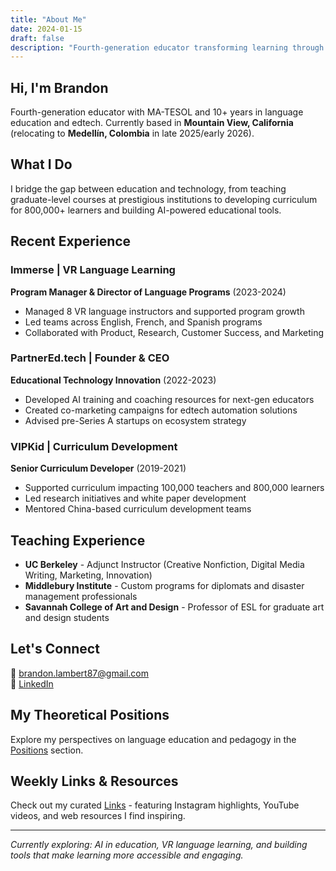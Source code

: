```yaml
---
title: "About Me"
date: 2024-01-15
draft: false
description: "Fourth-generation educator transforming learning through technology"
---
```


## Hi, I'm Brandon

Fourth-generation educator with MA-TESOL and 10+ years in language education and edtech. Currently based in **Mountain View, California** (relocating to **Medellín, Colombia** in late 2025/early 2026).

## What I Do

I bridge the gap between education and technology, from teaching graduate-level courses at prestigious institutions to developing curriculum for 800,000+ learners and building AI-powered educational tools.

## Recent Experience

### Immerse | VR Language Learning
**Program Manager & Director of Language Programs** (2023-2024)
- Managed 8 VR language instructors and supported program growth
- Led teams across English, French, and Spanish programs
- Collaborated with Product, Research, Customer Success, and Marketing

### PartnerEd.tech | Founder & CEO
**Educational Technology Innovation** (2022-2023)
- Developed AI training and coaching resources for next-gen educators
- Created co-marketing campaigns for edtech automation solutions
- Advised pre-Series A startups on ecosystem strategy

### VIPKid | Curriculum Development
**Senior Curriculum Developer** (2019-2021)
- Supported curriculum impacting 100,000 teachers and 800,000 learners
- Led research initiatives and white paper development
- Mentored China-based curriculum development teams

## Teaching Experience

- **UC Berkeley** - Adjunct Instructor (Creative Nonfiction, Digital Media Writing, Marketing, Innovation)
- **Middlebury Institute** - Custom programs for diplomats and disaster management professionals
- **Savannah College of Art and Design** - Professor of ESL for graduate art and design students

## Let's Connect

📧 [brandon.lambert87@gmail.com](mailto:brandon.lambert87@gmail.com)  
💼 [LinkedIn](https://www.linkedin.com/in/brandonjplambert)

## My Theoretical Positions

Explore my perspectives on language education and pedagogy in the [Positions](/me/positions/) section.

## Weekly Links & Resources

Check out my curated [Links](/me/links/) - featuring Instagram highlights, YouTube videos, and web resources I find inspiring.

---

*Currently exploring: AI in education, VR language learning, and building tools that make learning more accessible and engaging.*

